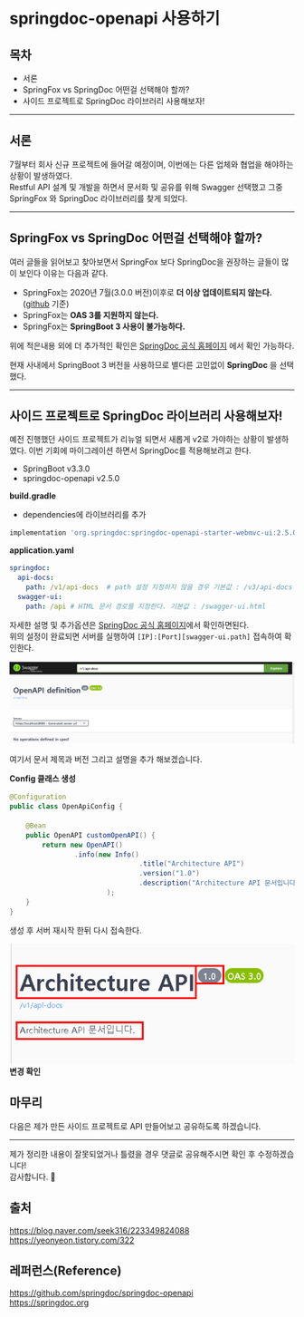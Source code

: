# springdoc-openapi 사용하기

## 목차
- 서론
- SpringFox vs SpringDoc 어떤걸 선택해야 할까?
- 사이드 프로젝트로 SpringDoc 라이브러리 사용해보자!

---

## 서론
7월부터 회사 신규 프로젝트에 들어갈 예정이며, 이번에는 다른 업체와 협업을 해야하는 상황이 발생하였다. <br>
Restful API 설계 및 개발을 하면서 문서화 및 공유를 위해 Swagger 선택했고 그중 SpringFox 와 SpringDoc 라이브러리를 찾게 되었다.

---

## SpringFox vs SpringDoc 어떤걸 선택해야 할까?
여러 글들을 읽어보고 찾아보면서 SpringFox 보다 SpringDoc을 권장하는 글들이 많이 보인다
이유는 다음과 같다.

- SpringFox는 2020년 7월(3.0.0 버전)이후로 **더 이상 업데이트되지 않는다.**([github](https://github.com/springfox/springfox/releases) 기준)
- SpringFox는 **OAS 3를 지원하지 않는다.**
- SpringFox는 **SpringBoot 3 사용이 불가능하다.**

위에 적은내용 외에 더 추가적인 확인은 [SpringDoc 공식 홈페이지](https://springdoc.org/index.html#differentiation-to-springfox-project) 에서 확인 가능하다.

현재 사내에서 SpringBoot 3 버전을 사용하므로 별다른 고민없이 **SpringDoc** 을 선택했다.

---

## 사이드 프로젝트로 SpringDoc 라이브러리 사용해보자!

예전 진행했던 사이드 프로젝트가 리뉴얼 되면서 새롭게 v2로 가야하는 상황이 발생하였다.
이번 기회에 마이그레이션 하면서 SpringDoc를 적용해보려고 한다.

- SpringBoot v3.3.0
- springdoc-openapi v2.5.0

**build.gradle**
- dependencies에 라이브러리를 추가
```groovy
implementation 'org.springdoc:springdoc-openapi-starter-webmvc-ui:2.5.0'
```

**application.yaml**
```yaml
springdoc:
  api-docs:
    path: /v1/api-docs  # path 설정 지정하지 않을 경우 기본값 : /v3/api-docs
  swagger-ui:
    path: /api # HTML 문서 경로를 지정한다. 기본값 : /swagger-ui.html
```
자세한 설명 및 추가옵션은 [SpringDoc 공식 홈페이지](https://springdoc.org/#springdoc-openapi-core-properties)에서 확인하면된다. <br>
위의 설정이 완료되면 서버를 실행하여 `[IP]:[Port][swagger-ui.path]` 접속하여 확인한다.

![](./img/1/1.png)
 
여기서 문서 제목과 버전 그리고 설명을 추가 해보겠습니다.
<br>

**Config 클래스 생성**
```java
@Configuration
public class OpenApiConfig {

    @Bean
    public OpenAPI customOpenAPI() {
        return new OpenAPI()
                .info(new Info()
                                .title("Architecture API")
                                .version("1.0")
                                .description("Architecture API 문서입니다.")
                        );
    }
}

```

생성 후 서버 재시작 한뒤 다시 접속한다.

![](./img/1/2.png)
**변경 확인**

## 마무리
다음은 제가 만든 사이드 프로젝트로 API 만들어보고 공유하도록 하겠습니다.

---

제가 정리한 내용이 잘못되었거나 틀렸을 경우 댓글로 공유해주시면 확인 후 수정하겠습니다! <br>
감사합니다. 🙇

## 출처
https://blog.naver.com/seek316/223349824088 <br>
https://yeonyeon.tistory.com/322
## 레퍼런스(Reference)
https://github.com/springdoc/springdoc-openapi <br>
https://springdoc.org <br>

